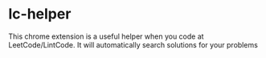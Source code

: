 # lc-helper
This chrome extension is a useful helper when you code at LeetCode/LintCode. It will automatically search solutions for your problems
